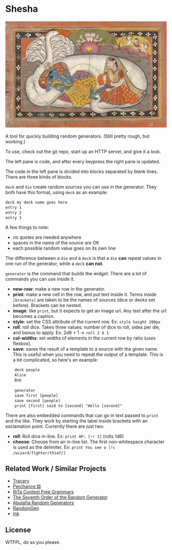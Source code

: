 # Shesha

![Shesha, King of the Nagas](https://github.com/polm/shesha/raw/master/shesha.jpg)

A tool for quickly building random generators. (Still pretty rough, but working.)

To use, check out the git repo, start up an HTTP server, and give it a look.

The left pane is code, and after every keypress the right pane is updated. 

The code in the left pane is divided into blocks separated by blank lines. There are three kinds of blocks.

`deck` and `die` create random sources you can use in the generator. They both have this format, using `deck` as an example:

    deck my deck name goes here
    entry 1
    entry 2
    entry 3

A few things to note:

- no quotes are needed anywhere
- spaces in the name of the source are OK
- each possible random value goes on its own line

The difference between a `die` and a `deck` is that a `die` **can** repeat values in one run of the generator, while a `deck` **can not**.

`generator` is the command that builds the widget. There are a lot of commands you can use inside it. 

- **new-row**: make a new row in the generator.
- **print**: make a new cell in the row, and put text inside it. Terms inside `[brackets]` are taken to be the names of sources (dice or decks set before). Brackets can be nested.
- **image**: like `print`, but it expects to get an image url. Any text after the url becomes a caption.
- **style**: set the CSS attribute of the current row. Ex: `style height 200px`
- **roll**: roll dice. Takes three values: number of dice to roll, sides per die, and bonus to apply. Ex: 2d6 + 1 → `roll 2 6 1`
- **col-widths**: set widths of elements in the current row by ratio (uses flexbox).
- **save**: saves the result of a template to a source with the given name. This is useful when you need to repeat the output of a template. This is a bit complicated, so here's an example:

```
    deck people
    Alice
    Bob

    generator
    save first [people]
    save second [people]
    print [first] said to [second] "Hello [second]"
```

There are also embedded commands that can go in text passed to `print` and the like. They work by starting the label inside brackets with an exclamation point. Currently there are just two:

- **roll**: Roll dice in-line. Ex: `print HP: [!r 1]` (rolls 1d6)
- **choose**: Choose from an in-line list. The first non-whitespace character is used as the delimiter. Ex: `print You see a [!c /wizard/fighter/thief/]`

## Related Work / Similar Projects

- [Tracery](https://github.com/galaxykate/tracery)
- [Perchance ⚄︎](https://perchance.org/welcome)
- [RiTa Context Free Grammars](http://www.rednoise.org/pdal/index.php?n=Main.Grammars)
- [The Seventh Order of the Random Generator](http://www.lastgaspgrimoire.com/generators/the-seventh-order-of-the-random-generator/)
- [Abulafia Random Generators](http://www.random-generator.com/index.php?title=Main_Page)
- [RandomGen](http://orteil.dashnet.org/randomgen/)
- [Ink](https://github.com/inkle/ink/blob/master/Documentation/WritingWithInk.md)

## License

WTFPL, do as you please.
